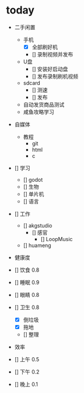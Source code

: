 # today
-  二手闲置
    - 手机
        - [x] 全部刷好机
        - [] 录制视频并发布
    - U盘
        - [] 安装好启动盘
        - [] 发布录制刷机视频
    - sdcard
        - [] 测速
        - [] 发布
    - 自动发货商品测试
    - 咸鱼攻略学习
- 自媒体
    - 教程
        - git
        - html
        - c
- [] 学习
    - [] godot
    - [] 生物
    - [] 单片机
    - [] 语言
- [] 工作
    - [] akgstudio
        - [] 感官
            - [] LoopMusic
    - [] huameng

- 健康度
- [] 饮食 0.8
- [] 睡眠 0.9
- [] 眼睛 0.8
- [] 卫生 0.8
    - [x] 倒垃圾
    - [x] 拖地
    - [] 整理

- 效率
- [] 上午 0.5
- [] 下午 0.2
- [] 晚上 0.1